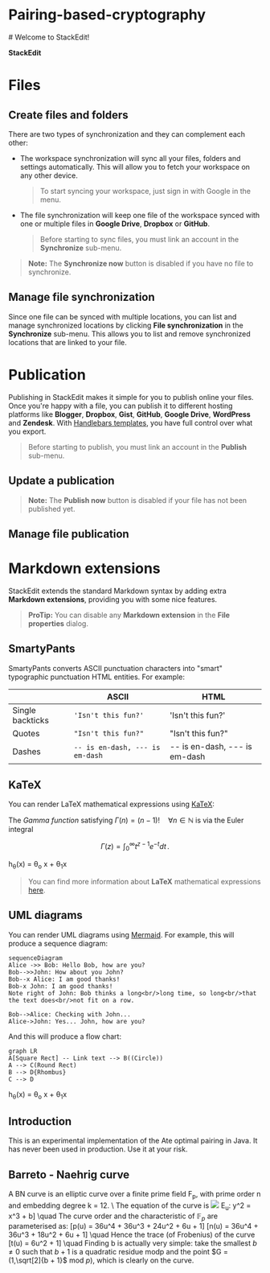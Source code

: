 # Pairing-based-cryptography

﻿# Welcome to StackEdit!

**StackEdit**


# Files

## Create files and folders

There are two types of synchronization and they can complement each other:

- The workspace synchronization will sync all your files, folders and settings automatically. This will allow you to fetch your workspace on any other device.
	> To start syncing your workspace, just sign in with Google in the menu.

- The file synchronization will keep one file of the workspace synced with one or multiple files in **Google Drive**, **Dropbox** or **GitHub**.
	> Before starting to sync files, you must link an account in the **Synchronize** sub-menu.

> **Note:** The **Synchronize now** button is disabled if you have no file to synchronize.

## Manage file synchronization

Since one file can be synced with multiple locations, you can list and manage synchronized locations by clicking **File synchronization** in the **Synchronize** sub-menu. This allows you to list and remove synchronized locations that are linked to your file.


# Publication

Publishing in StackEdit makes it simple for you to publish online your files. Once you're happy with a file, you can publish it to different hosting platforms like **Blogger**, **Dropbox**, **Gist**, **GitHub**, **Google Drive**, **WordPress** and **Zendesk**. With [Handlebars templates](http://handlebarsjs.com/), you have full control over what you export.

> Before starting to publish, you must link an account in the **Publish** sub-menu.

## Update a publication

> **Note:** The **Publish now** button is disabled if your file has not been published yet.

## Manage file publication

# Markdown extensions

StackEdit extends the standard Markdown syntax by adding extra **Markdown extensions**, providing you with some nice features.

> **ProTip:** You can disable any **Markdown extension** in the **File properties** dialog.


## SmartyPants

SmartyPants converts ASCII punctuation characters into "smart" typographic punctuation HTML entities. For example:

|                |ASCII                          |HTML                         |
|----------------|-------------------------------|-----------------------------|
|Single backticks|`'Isn't this fun?'`            |'Isn't this fun?'            |
|Quotes          |`"Isn't this fun?"`            |"Isn't this fun?"            |
|Dashes          |`-- is en-dash, --- is em-dash`|-- is en-dash, --- is em-dash|


## KaTeX

You can render LaTeX mathematical expressions using [KaTeX](https://khan.github.io/KaTeX/):

The *Gamma function* satisfying $\Gamma(n) = (n-1)!\quad\forall n\in\mathbb N$ is via the Euler integral

$$
\Gamma(z) = \int_0^\infty t^{z-1}e^{-t}dt\,.
$$

h<sub>&theta;</sub>(x) = &theta;<sub>o</sub> x + &theta;<sub>1</sub>x

> You can find more information about **LaTeX** mathematical expressions [here](http://meta.math.stackexchange.com/questions/5020/mathjax-basic-tutorial-and-quick-reference).


## UML diagrams

You can render UML diagrams using [Mermaid](https://mermaidjs.github.io/). For example, this will produce a sequence diagram:

```mermaid
sequenceDiagram
Alice ->> Bob: Hello Bob, how are you?
Bob-->>John: How about you John?
Bob--x Alice: I am good thanks!
Bob-x John: I am good thanks!
Note right of John: Bob thinks a long<br/>long time, so long<br/>that the text does<br/>not fit on a row.

Bob-->Alice: Checking with John...
Alice->John: Yes... John, how are you?
```

And this will produce a flow chart:

```mermaid
graph LR
A[Square Rect] -- Link text --> B((Circle))
A --> C(Round Rect)
B --> D{Rhombus}
C --> D
```

h<sub>&theta;</sub>(x) = &theta;<sub>o</sub> x + &theta;<sub>1</sub>x

## Introduction
This is an experimental implementation of the Ate optimal pairing in Java. It has never been used in production. Use it at your risk.

## Barreto - Naehrig curve 
A BN curve is an elliptic curve over a finite prime field F<sub>p</sub>, with prime order n and  embedding degree k = 12. \\ 
The equation of the curve is
<img src="https://latex.codecogs.com/gif.latex?P(s | O_t )=\text { Probability of a sensor reading value when sleep onset is observed at a time bin } t " />
E<sub>u</sub>: y^2 = x^3 + b\]
\quad The curve order and the characteristic of $\mathbb{F}_p$ are parameterised as:
\[p(u) = 36u^4 + 36u^3 + 24u^2 + 6u + 1\]
\[n(u) = 36u^4 + 36u^3 + 18u^2 + 6u + 1\]
\quad Hence the trace (of Frobenius) of the curve
\[t(u) = 6u^2 + 1\]
\quad Finding b is actually very simple: take the smallest $b \neq 0$ such that $b + 1$ is a
quadratic residue modp and the point $G = (1,\sqrt[2]{b + 1}$ mod $p)$, which is clearly
on the curve. 